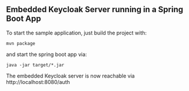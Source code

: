 Embedded Keycloak Server running in a Spring Boot App 
----------------------------------------------------------

To start the sample application, just build the project with: 
```
mvn package
```

and start the spring boot app via:
```
java -jar target/*.jar
```

The embedded Keycloak server is now reachable via http://localhost:8080/auth




